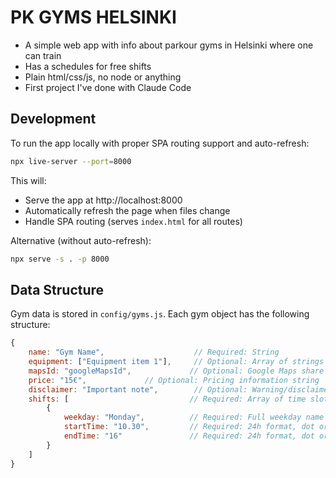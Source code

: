 # PK GYMS HELSINKI

<INSERT PAGE URL HERE>

- A simple web app with info about parkour gyms in Helsinki where one can train
- Has a schedules for free shifts
- Plain html/css/js, no node or anything
- First project I've done with Claude Code

## Development

To run the app locally with proper SPA routing support and auto-refresh:

```bash
npx live-server --port=8000
```

This will:
- Serve the app at http://localhost:8000
- Automatically refresh the page when files change
- Handle SPA routing (serves `index.html` for all routes)

Alternative (without auto-refresh):
```bash
npx serve -s . -p 8000
```

## Data Structure

Gym data is stored in `config/gyms.js`. Each gym object has the following structure:

```javascript
{
    name: "Gym Name",                    // Required: String
    equipment: ["Equipment item 1"],     // Optional: Array of strings with emojis
    mapsId: "googleMapsId",             // Optional: Google Maps share ID for location
    price: "15€",             // Optional: Pricing information string
    disclaimer: "Important note",        // Optional: Warning/disclaimer text
    shifts: [                           // Required: Array of time slots
        {
            weekday: "Monday",          // Required: Full weekday name
            startTime: "10.30",         // Required: 24h format, dot or colon separator
            endTime: "16"               // Required: 24h format, dot or colon separator
        }
    ]
}
```